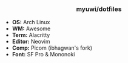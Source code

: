 <h3 align="center">myuwi/dotfiles</h3>

- **OS:** Arch Linux
- **WM:** Awesome
- **Term:** Alacritty
- **Editor:** Neovim
- **Comp:** Picom (ibhagwan's fork)
- **Font:** SF Pro & Mononoki
